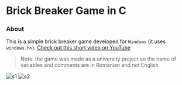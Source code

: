 # Brick Breaker Game in C
### About 
This is a simple brick breaker game developed for `Windows` (it uses `windows.h>`).
[Check out this short video on YouTube](https://www.youtube.com/watch?v=nHWrK1OB5rA&feature=youtu.be)  
> Note: the game was made as a university project so the name of variables and comments are in Romanian and not English

![s1](https://user-images.githubusercontent.com/37183688/40082026-702f948c-5898-11e8-9cce-c4ab281350c2.png)
![s2](https://user-images.githubusercontent.com/37183688/40082027-704fd26a-5898-11e8-9957-a527b45ab984.png)
